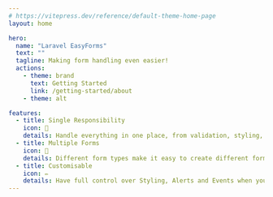 ```yaml
---
# https://vitepress.dev/reference/default-theme-home-page
layout: home

hero:
  name: "Laravel EasyForms"
  text: ""
  tagline: Making form handling even easier!
  actions:
    - theme: brand
      text: Getting Started
      link: /getting-started/about
    - theme: alt

features:
  - title: Single Responsibility
    icon: 📌
    details: Handle everything in one place, from validation, styling, to loading and processing actions. Our Vue3 plugin will handle the frontend.
  - title: Multiple Forms
    icon: 📑
    details: Different form types make it easy to create different forms for all uses. Input Forms are great for user input and Action Forms can actions on table row data alot quicker.
  - title: Customisable
    icon: ✏️
    details: Have full control over Styling, Alerts and Events when you need to complete additional actions or display info.
---
```

